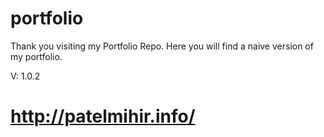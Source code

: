 # portfolio

Thank you visiting my Portfolio Repo. Here you will find a naive version of my portfolio.

V: 1.0.2

# http://patelmihir.info/
